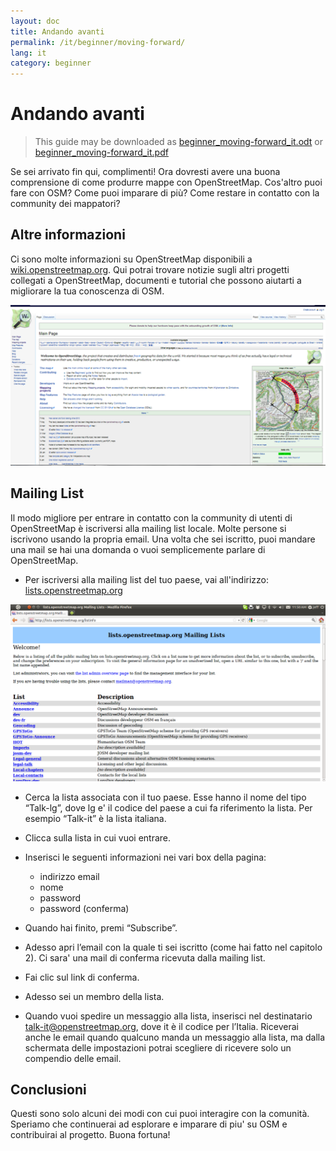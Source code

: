 ```yaml
---
layout: doc
title: Andando avanti
permalink: /it/beginner/moving-forward/
lang: it
category: beginner
---
```




Andando avanti
=============

> This guide may be downloaded as [beginner_moving-forward_it.odt](/files/beginner_moving-forward_it.odt) or [beginner_moving-forward_it.pdf](/files/beginner_moving-forward_it.pdf)  

Se sei arrivato fin qui, complimenti!
Ora dovresti avere una buona comprensione di come produrre mappe con OpenStreetMap.
Cos'altro puoi fare con OSM? Come puoi imparare di più?
Come restare in contatto con la community dei mappatori?


Altre informazioni
------------------

Ci sono molte informazioni su OpenStreetMap disponibili a 
[wiki.openstreetmap.org](http://wiki.openstreetmap.org/). 
Qui potrai trovare notizie sugli altri progetti collegati a OpenStreetMap, 
documenti e tutorial che possono aiutarti a migliorare la tua conoscenza di OSM.

![Wiki][]

Mailing List
------------

Il modo migliore per entrare in contatto con la community di utenti di OpenStreetMap è iscriversi alla mailing list locale. 
Molte persone si iscrivono usando la propria email. Una volta che sei iscritto, puoi mandare una mail se hai una domanda o 
vuoi semplicemente parlare di OpenStreetMap.
 - Per iscriversi alla mailing list del tuo paese, vai all'indirizzo:
[lists.openstreetmap.org](http://lists.openstreetmap.org)


![Mailing list][]

-  Cerca la lista associata con il tuo paese. Esse hanno il nome del tipo “Talk-lg”, 
dove lg e' il codice del paese a cui fa riferimento la lista. Per esempio “Talk-it” è la lista italiana.
-  Clicca sulla lista in cui vuoi entrare.
-  Inserisci le seguenti informazioni nei vari box della pagina:

	-  indirizzo email
	-  nome
	-  password
	-  password (conferma)

-  Quando hai finito, premi “Subscribe”.
-  Adesso apri l’email con la quale ti sei iscritto (come hai fatto nel  capitolo 2). Ci sara' una mail di conferma ricevuta dalla mailing list.
-  Fai clic sul link di conferma.
-  Adesso sei un membro della lista.
-  Quando vuoi spedire un messaggio alla lista, inserisci nel destinatario  talk-it@openstreetmap.org, 
dove it è il codice per l’Italia.   Riceverai anche le email quando qualcuno manda un messaggio alla lista, 
ma dalla schermata delle impostazioni potrai scegliere di ricevere solo un compendio delle email.


Conclusioni
-----------

Questi sono solo alcuni dei modi con cui puoi interagire con la comunità. Speriamo che continuerai ad esplorare e 
imparare di piu' su OSM e contribuirai al progetto. Buona fortuna!


[Wiki]: /images/it/beginner/08_moving-forward/it_beg_08_moving-forward_image01_osm-wiki.png
[Mailing list]: /images/it/beginner/08_moving-forward/it_beg_08_image03.png
